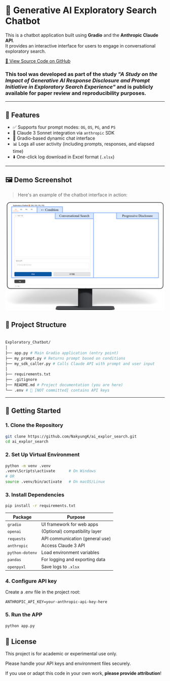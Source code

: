 # 🧠 Generative AI Exploratory Search Chatbot

This is a chatbot application built using **Gradio** and the **Anthropic Claude API**.  
It provides an interactive interface for users to engage in conversational exploratory search.

<a href="https://github.com/NakyungK/ai_explor_search" target="_blank">
🔗 View Source Code on GitHub</a>


### This tool was developed as part of the study _"A Study on the Impact of Generative AI Response Disclosure and Prompt Initiative in Exploratory Search Experience"_ and is publicly available for **paper review and reproducibility** purposes.

---

## 🌟 Features

- ✅ Supports four prompt modes: `OG`, `OS`, `PG`, and `PS`
- 🧠 Claude 3 Sonnet integration via `anthropic` SDK
- 💬 Gradio-based dynamic chat interface
- 📊 Logs all user activity (including prompts, responses, and elapsed time)
- ⬇️ One-click log download in Excel format (`.xlsx`)

---

## 🖼️ Demo Screenshot

> Here's an example of the chatbot interface in action:

<p align="center">
  <img src="screenshot/Example.png" alt="Gradio Chatbot Screenshot" width="700"/>
</p>


## 📁 Project Structure
```bash

Exploratory_Chatbot/
│
├── app.py # Main Gradio application (entry point)
├── my_prompt.py # Returns prompt based on conditions
├── my_sdk_caller.py # Calls Claude API with prompt and user input
│
├── requirements.txt
├── .gitignore 
├── README.md # Project documentation (you are here)
└── .env # 🔐 [NOT committed] contains API keys
```

---

## 🚀 Getting Started

### 1. Clone the Repository

```bash
git clone https://github.com/NakyungK/ai_explor_search.git
cd ai_explor_search
```

### 2. Set Up Virtual Environment

```bash
python -m venv .venv
.venv\Scripts\activate      # On Windows
# OR
source .venv/bin/activate   # On macOS/Linux
```


### 3. Install Dependencies
```bash
pip install -r requirements.txt
```

| Package         | Purpose                         |
| --------------- | ------------------------------- |
| `gradio`        | UI framework for web apps       |
| `openai`        | (Optional) compatibility layer  |
| `requests`      | API communication (general use) |
| `anthropic`     | Access Claude 3 API             |
| `python-dotenv` | Load environment variables      |
| `pandas`        | For logging and exporting data  |
| `openpyxl`      | Save logs to `.xlsx`            |


### 4. Configure API key
Create a .env file in the project root:

    ANTHROPIC_API_KEY=your-anthropic-api-key-here

### 5. Run the APP

```bash
python app.py
```

## 📝 License
This project is for academic or experimental use only. 

Please handle your API keys and environment files securely.

If you use or adapt this code in your own work, **please provide attribution**!
